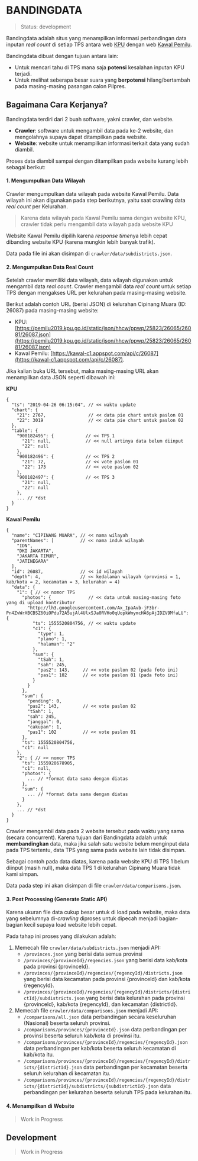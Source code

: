 **BANDING**DATA
===============================

> Status: development

Bandingdata adalah situs yang menampilkan informasi perbandingan data inputan *real count* di setiap TPS
antara web [KPU](https://pemilu2019.kpu.go.id) dengan web [Kawal Pemilu](https://www.kawalpemilu.org).

Bandingdata dibuat dengan tujuan antara lain:

* Untuk mencari tahu di TPS mana saja **potensi** kesalahan inputan KPU terjadi.
* Untuk melihat seberapa besar suara yang **berpotensi** hilang/bertambah pada masing-masing pasangan calon Pilpres.

## Bagaimana Cara Kerjanya?

Bandingdata terdiri dari 2 buah software, yakni crawler, dan website.

* **Crawler**: software untuk mengambil data pada ke-2 website, dan mengolahnya supaya dapat ditampilkan pada website.
* **Website**: website untuk menampilkan informasi terkait data yang sudah diambil.

Proses data diambil sampai dengan ditampilkan pada website kurang lebih sebagai berikut:

#### 1. Mengumpulkan Data Wilayah

Crawler mengumpulkan data wilayah pada website Kawal Pemilu. Data wilayah ini akan digunakan pada step berikutnya, yaitu saat crawling data *real count* per Kelurahan.

> Karena data wilayah pada Kawal Pemilu sama dengan website KPU, crawler tidak perlu mengambil data wilayah pada website KPU

Website Kawal Pemilu dipilih karena *response time*nya lebih cepat dibanding website KPU (karena mungkin lebih banyak trafik).

Data pada file ini akan disimpan di `crawler/data/subdistricts.json`.

#### 2. Mengumpulkan Data Real Count

Setelah crawler memiliki data wilayah, data wilayah digunakan untuk mengambil data *real count*.
Crawler mengambil data *real count* untuk setiap TPS dengan mengakses URL per kelurahan pada masing-masing website.

Berikut adalah contoh URL (berisi JSON) di kelurahan Cipinang Muara (ID: 26087) pada masing-masing website:

* KPU: [https://pemilu2019.kpu.go.id/static/json/hhcw/ppwp/25823/26065/26081/26087.json](https://pemilu2019.kpu.go.id/static/json/hhcw/ppwp/25823/26065/26081/26087.json)
* Kawal Pemilu: [https://kawal-c1.appspot.com/api/c/26087](https://kawal-c1.appspot.com/api/c/26087).

Jika kalian buka URL tersebut, maka masing-masing URL akan menampilkan data JSON seperti dibawah ini:

**KPU**

```
{
  "ts": "2019-04-26 06:15:04", // << waktu update
  "chart": {
    "21": 2767,                // << data pie chart untuk paslon 01
    "22": 3019                 // << data pie chart untuk paslon 02
  },
  "table": {
    "900182495": {            // << TPS 1
      "21": null,             // << null artinya data belum diinput
      "22": null
    },
    "900182496": {            // << TPS 2
      "21": 72,               // << vote paslon 01
      "22": 173               // << vote paslon 02
    },
    "900182497": {            // << TPS 3
      "21": null,
      "22": null
    },
    ... // *dst
  }
}
```

**Kawal Pemilu**

```
{
  "name": "CIPINANG MUARA", // << nama wilayah
  "parentNames": [          // << nama induk wilayah
    "IDN",
    "DKI JAKARTA",
    "JAKARTA TIMUR",
    "JATINEGARA"
  ],
  "id": 26087,              // << id wilayah
  "depth": 4,               // << kedalaman wilayah (provinsi = 1, kab/kota = 2, kecamatan = 3, kelurahan = 4)
  "data": {
    "1": { // << nomor TPS
      "photos": {              // << data untuk masing-masing foto yang di upload kontributor
        "http://lh3.googleusercontent.com/Ax_IpaAvb-jF3br-Pn4ZvWrXBCBSZ60iOPdu72A5ujAl4UlxSJa0RVHo0qUopkWmymcHA6pAjIDZV9MfaLU": {
          "ts": 1555520804756, // << waktu update
          "c1": {
            "type": 1,
            "plano": 1,
            "halaman": "2"
          },
          "sum": {
            "tSah": 1,
            "sah": 245,
            "pas2": 143,     // << vote paslon 02 (pada foto ini)
            "pas1": 102      // << vote paslon 01 (pada foto ini)
          }
        }
      },
      "sum": {
        "pending": 0,
        "pas2": 143,         // << vote paslon 02
        "tSah": 1,          
        "sah": 245,
        "janggal": 0,
        "cakupan": 1,
        "pas1": 102          // << vote paslon 01
      },
      "ts": 1555520804756,
      "c1": null
    },
    "2": { // << nomor TPS
      "ts": 1555920678905,
      "c1": null,
      "photos": {
        ... // *format data sama dengan diatas
      },
      "sum": {
        ... // *format data sama dengan diatas
      }
    },
    ... // *dst
  }
}
```

Crawler mengambil data pada 2 website tersebut pada waktu yang sama (secara concurrent).
Karena tujuan dari Bandingdata adalah untuk **membandingkan** data, maka jika salah satu website
belum menginput data pada TPS tertentu, data TPS yang sama pada website lain tidak disimpan.

Sebagai contoh pada data diatas, karena pada website KPU di TPS 1 belum diinput (masih null),
maka data TPS 1 di kelurahan Cipinang Muara tidak kami simpan.

Data pada step ini akan disimpan di file `crawler/data/comparisons.json`.

#### 3. Post Processing (Generate Static API)

Karena ukuran file data cukup besar untuk di load pada website, maka data yang sebelumnya di-*crawling* diproses
untuk dipecah menjadi bagian-bagian kecil supaya load website lebih cepat.

Pada tahap ini proses yang dilakukan adalah:

1. Memecah file `crawler/data/subdistricts.json` menjadi API:
   * `/provinces.json` yang berisi data semua provinsi
   * `/provinces/{provinceId}/regencies.json` yang berisi data kab/kota pada provinsi {provinceId}.
   * `/provinces/{provinceId}/regencies/{regencyId}/districts.json` yang berisi data kecamatan pada provinsi {provinceId} dan kab/kota {regencyId}.
   * `/provinces/{provinceId}/regencies/{regencyId}/districts/{districtId}/subdistricts.json` yang berisi data kelurahan pada provinsi {provinceId}, kab/kota {regencyId}, dan kecamatan {districtId}.
2. Memecah file `crawler/data/comparisons.json` menjadi API:
   * `/comparisons/all.json` data perbandingan secara keseluruhan (Nasional) beserta seluruh provinsi.
   * `/comparisons/provinces/{provinceId}.json` data perbandingan per provinsi beserta seluruh kab/kota di provinsi itu.
   * `/comparisons/provinces/{provinceId}/regencies/{regencyId}.json` data perbandingan per kab/kota beserta seluruh kecamatan di kab/kota itu.
   * `/comparisons/provinces/{provinceId}/regencies/{regencyId}/districts/{districtId}.json` data perbandingan per kecamatan beserta seluruh kelurahan di kecamatan itu.
   * `/comparisons/provinces/{provinceId}/regencies/{regencyId}/districts/{districtId}/subdistricts/{subdistrictId}.json` data perbandingan per kelurahan beserta seluruh TPS pada kelurahan itu.

#### 4. Menampilkan di Website

> Work in Progress

## Development

> Work in Progress